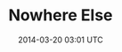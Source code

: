 ---
title: Nowhere Else
image_url: /img/project-previews/nowhere-else.png
vimeo_id: 77569144
date: 2014-03-20 03:01 UTC
label: Documentaries
---